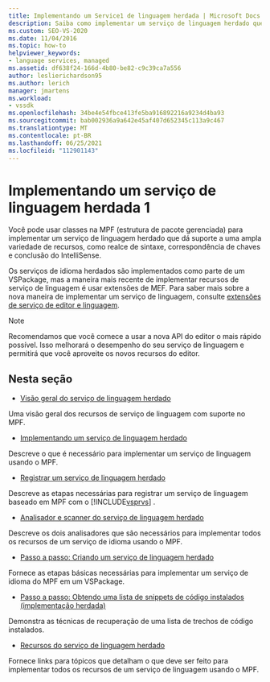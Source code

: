 ```yaml
---
title: Implementando um Service1 de linguagem herdada | Microsoft Docs
description: Saiba como implementar um serviço de linguagem herdado que dá suporte a recursos de serviço de linguagem estendida, usando o MPF (estrutura de pacote gerenciada). Parte 1 de 2.
ms.custom: SEO-VS-2020
ms.date: 11/04/2016
ms.topic: how-to
helpviewer_keywords:
- language services, managed
ms.assetid: df638f24-166d-4b80-be82-c9c39ca7a556
author: leslierichardson95
ms.author: lerich
manager: jmartens
ms.workload:
- vssdk
ms.openlocfilehash: 34be4e54fbce413fe5ba916892216a9234d4ba93
ms.sourcegitcommit: bab002936a9a642e45af407d652345c113a9c467
ms.translationtype: MT
ms.contentlocale: pt-BR
ms.lasthandoff: 06/25/2021
ms.locfileid: "112901143"
---
```

# <a name="implementing-a-legacy-language-service-1"></a>Implementando um serviço de linguagem herdada 1
Você pode usar classes na MPF (estrutura de pacote gerenciada) para implementar um serviço de linguagem herdado que dá suporte a uma ampla variedade de recursos, como realce de sintaxe, correspondência de chaves e conclusão do IntelliSense.

 Os serviços de idioma herdados são implementados como parte de um VSPackage, mas a maneira mais recente de implementar recursos de serviço de linguagem é usar extensões de MEF. Para saber mais sobre a nova maneira de implementar um serviço de linguagem, consulte [extensões de serviço de editor e linguagem](../../extensibility/editor-and-language-service-extensions.md).

> [!NOTE]
> Recomendamos que você comece a usar a nova API do editor o mais rápido possível. Isso melhorará o desempenho do seu serviço de linguagem e permitirá que você aproveite os novos recursos do editor.

## <a name="in-this-section"></a>Nesta seção
- [Visão geral do serviço de linguagem herdado](../../extensibility/internals/legacy-language-service-overview.md)

 Uma visão geral dos recursos de serviço de linguagem com suporte no MPF.

- [Implementando um serviço de linguagem herdado](../../extensibility/internals/implementing-a-legacy-language-service2.md)

 Descreve o que é necessário para implementar um serviço de linguagem usando o MPF.

- [Registrar um serviço de linguagem herdado](../../extensibility/internals/registering-a-legacy-language-service1.md)

 Descreve as etapas necessárias para registrar um serviço de linguagem baseado em MPF com o [!INCLUDE[vsprvs](../../code-quality/includes/vsprvs_md.md)] .

- [Analisador e scanner do serviço de linguagem herdado](../../extensibility/internals/legacy-language-service-parser-and-scanner.md)

 Descreve os dois analisadores que são necessários para implementar todos os recursos de um serviço de idioma usando o MPF.

- [Passo a passo: Criando um serviço de linguagem herdado](../../extensibility/internals/walkthrough-creating-a-legacy-language-service.md)

 Fornece as etapas básicas necessárias para implementar um serviço de idioma do MPF em um VSPackage.

- [Passo a passo: Obtendo uma lista de snippets de código instalados (implementação herdada)](../../extensibility/internals/walkthrough-getting-a-list-of-installed-code-snippets-legacy-implementation.md)

 Demonstra as técnicas de recuperação de uma lista de trechos de código instalados.

- [Recursos do serviço de linguagem herdado](../../extensibility/internals/legacy-language-service-features1.md)

 Fornece links para tópicos que detalham o que deve ser feito para implementar todos os recursos de um serviço de linguagem usando o MPF.
